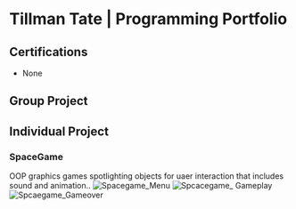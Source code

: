 # Tillman Tate | Programming Portfolio

## Certifications
* None

## Group Project

## Individual Project

### SpaceGame
OOP graphics games spotlighting objects for uaer interaction that includes sound and animation..
![Spacegame_Menu]()
![Spcacegame_ Gameplay]()
![Spcaegame_Gameover]()

